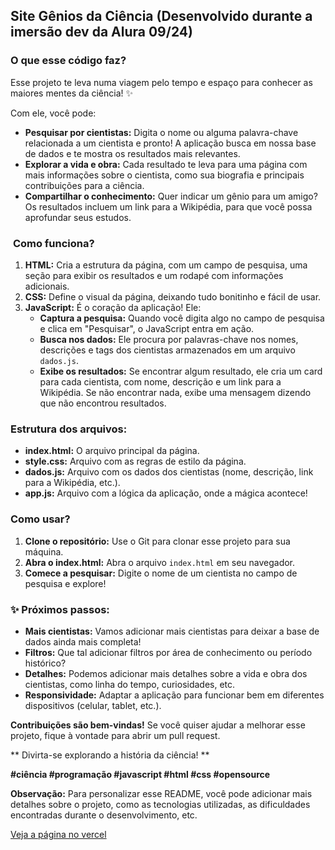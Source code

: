##  **Site Gênios da Ciência** (Desenvolvido durante a imersão dev da Alura 09/24)

###  **O que esse código faz?**

Esse projeto te leva numa viagem pelo tempo e espaço para conhecer as maiores mentes da ciência! ✨

Com ele, você pode:

* **Pesquisar por cientistas:** Digita o nome ou alguma palavra-chave relacionada a um cientista e pronto! A aplicação busca em nossa base de dados e te mostra os resultados mais relevantes.
* **Explorar a vida e obra:** Cada resultado te leva para uma página com mais informações sobre o cientista, como sua biografia e principais contribuições para a ciência.
* **Compartilhar o conhecimento:** Quer indicar um gênio para um amigo? Os resultados incluem um link para a Wikipédia, para que você possa aprofundar seus estudos.

### ️ **Como funciona?**

1. **HTML:** Cria a estrutura da página, com um campo de pesquisa, uma seção para exibir os resultados e um rodapé com informações adicionais.
2. **CSS:** Define o visual da página, deixando tudo bonitinho e fácil de usar.
3. **JavaScript:** É o coração da aplicação! Ele:
   * **Captura a pesquisa:** Quando você digita algo no campo de pesquisa e clica em "Pesquisar", o JavaScript entra em ação.
   * **Busca nos dados:** Ele procura por palavras-chave nos nomes, descrições e tags dos cientistas armazenados em um arquivo `dados.js`.
   * **Exibe os resultados:** Se encontrar algum resultado, ele cria um card para cada cientista, com nome, descrição e um link para a Wikipédia. Se não encontrar nada, exibe uma mensagem dizendo que não encontrou resultados.

###  **Estrutura dos arquivos:**

* **index.html:** O arquivo principal da página.
* **style.css:** Arquivo com as regras de estilo da página.
* **dados.js:** Arquivo com os dados dos cientistas (nome, descrição, link para a Wikipédia, etc.).
* **app.js:** Arquivo com a lógica da aplicação, onde a mágica acontece!

###  **Como usar?**

1. **Clone o repositório:** Use o Git para clonar esse projeto para sua máquina.
2. **Abra o index.html:** Abra o arquivo `index.html` em seu navegador.
3. **Comece a pesquisar:** Digite o nome de um cientista no campo de pesquisa e explore!

### ✨ **Próximos passos:**

* **Mais cientistas:** Vamos adicionar mais cientistas para deixar a base de dados ainda mais completa!
* **Filtros:** Que tal adicionar filtros por área de conhecimento ou período histórico?
* **Detalhes:** Podemos adicionar mais detalhes sobre a vida e obra dos cientistas, como linha do tempo, curiosidades, etc.
* **Responsividade:** Adaptar a aplicação para funcionar bem em diferentes dispositivos (celular, tablet, etc.).

**Contribuições são bem-vindas!** Se você quiser ajudar a melhorar esse projeto, fique à vontade para abrir um pull request. 

** Divirta-se explorando a história da ciência! **

**#ciência #programação #javascript #html #css #opensource**

**Observação:** Para personalizar esse README, você pode adicionar mais detalhes sobre o projeto, como as tecnologias utilizadas, as dificuldades encontradas durante o desenvolvimento, etc.

[Veja a página no vercel](https://genios-ciencia.vercel.app)
